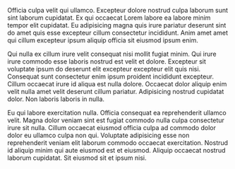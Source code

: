 Officia culpa velit qui ullamco. Excepteur dolore nostrud culpa laborum sunt sint laborum cupidatat. Ex qui occaecat Lorem labore ea labore minim tempor elit cupidatat. Eu adipisicing magna quis irure pariatur deserunt sint do amet quis esse excepteur cillum consectetur incididunt. Anim amet amet qui cillum excepteur ipsum aliquip officia sit eiusmod ipsum enim.

Qui nulla ex cillum irure velit consequat nisi mollit fugiat minim. Qui irure irure commodo esse laboris nostrud est velit et dolore. Excepteur sit voluptate ipsum do deserunt elit excepteur excepteur elit quis nisi. Consequat sunt consectetur enim ipsum proident incididunt excepteur. Cillum occaecat irure id aliqua est nulla dolore. Occaecat dolor aliquip enim velit nulla amet velit deserunt cillum pariatur. Adipisicing nostrud cupidatat dolor. Non laboris laboris in nulla.

Eu qui labore exercitation nulla. Officia consequat ea reprehenderit ullamco velit. Magna dolor veniam sint est fugiat commodo nulla culpa consectetur irure sit nulla. Cillum occaecat eiusmod officia culpa ad commodo dolor dolor eu ullamco culpa non qui. Voluptate adipisicing esse non reprehenderit veniam elit laborum commodo occaecat exercitation. Nostrud id aliquip minim qui aute eiusmod est et eiusmod. Aliquip occaecat nostrud laborum cupidatat. Sit eiusmod sit et ipsum nisi.
